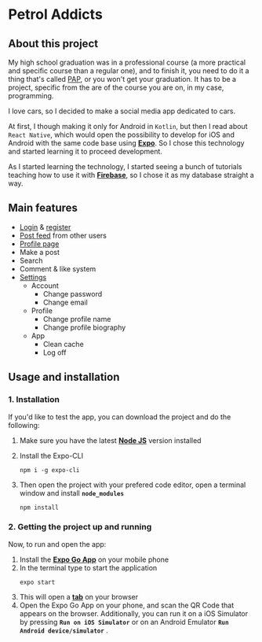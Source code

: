 # Petrol Addicts

**<h2>About this project</h2>**
My high school graduation was in a professional course (a more practical and specific course than a regular one), and to finish it, you need to do it a thing that's called [PAP](https://forum.pt/ensino-profissional/pap-prova-o-que-vales), or you won't get your graduation. It has to be a project, specific from the are of the course you are on, in my case, programming. 

I love cars, so I decided to make a social media app dedicated to cars. 

At first, I though making it only for Android in ``Kotlin``, but then I read about ``React Native``, which would open the possibility to develop for iOS and Android with the same code base using **[Expo](https://expo.dev/)**. So I chose this technology and started learning it to proceed development. 

As I started learning the technology, I started seeing a bunch of tutorials teaching how to use it with **[Firebase](https://firebase.google.com/)**, so I chose it as my database straight a way. 

**<h2>Main features</h2>**
- [Login](https://github.com/carlosalmeida04/petrol-addicts/blob/master/assets/img/mdimages/login.png) & [register](https://github.com/carlosalmeida04/petrol-addicts/blob/master/assets/img/mdimages/register.png)
- [Post feed](https://github.com/carlosalmeida04/petrol-addicts/blob/master/assets/img/mdimages/feed.png) from other users
- [Profile page](https://github.com/carlosalmeida04/petrol-addicts/blob/master/assets/img/mdimages/profile.png)
- Make a post 
- Search
- Comment & like system
- [Settings](https://github.com/carlosalmeida04/petrol-addicts/blob/master/assets/img/mdimages/settings.png)
    + Account
        * Change password 
        * Change email
    + Profile 
        * Change profile name 
        * Change profile biography
    + App
        * Clean cache
        * Log off 

**<h2>Usage and installation</h2>**

### 1. Installation

If you'd like to test the app, you can download the project and do the following: 
    
1. Make sure you have the latest **[Node JS](https://nodejs.org/en/)** version installed
    
2. Install the Expo-CLI 
    ```psw 
    npm i -g expo-cli 
    ``` 
3. Then open the project with your prefered code editor, open a terminal window and install **``node_modules``**
    ```psw 
    npm install
    ```
### 2. Getting the project up and running

Now, to run and open the app: 

1. Install the **[Expo Go App](https://expo.dev/client)** on your mobile phone
2. In the terminal type to start the application
    ```psw 
    expo start
    ```
3. This will open a **[tab](https://github.com/carlosalmeida04/petrol-addicts/blob/master/assets/img/mdimages/expo%20console.png)** on your browser
4. Open the Expo Go App on your phone, and scan the QR Code that appears on the browser. Additionally, you can run it on a iOS Simulator by pressing **``Run on iOS Simulator``** or on an Android Emulator **``Run Android device/simulator``** . 